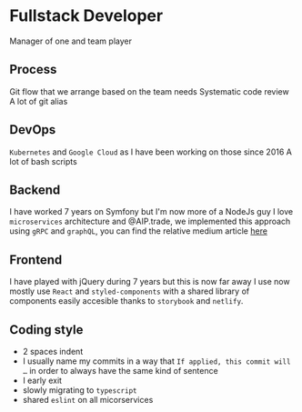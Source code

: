 # Fullstack Developer

Manager of one and team player

## Process

Git flow that we arrange based on the team needs
Systematic code review
A lot of git alias

## DevOps

`Kubernetes` and `Google Cloud` as I have been working on those since 2016
A lot of bash scripts

## Backend

I have worked 7 years on Symfony but I'm now more of a NodeJs guy
I love `microservices` architecture and @AIP.trade, we implemented this approach using `gRPC` and `graphQL`, you can find the relative medium article [here](https://medium.com/@svengau_17540/when-graphql-meets-grpc-3e9729d32e05)

## Frontend

I have played with jQuery during 7 years but this is now far away
I use now mostly use `React` and `styled-components` with a shared library of components easily accesible thanks to `storybook` and `netlify`.

## Coding style

- 2 spaces indent
- I usually name my commits in a way that `If applied, this commit will …` in order to always have the same kind of sentence
- I early exit
- slowly migrating to `typescript`
- shared `eslint` on all micorservices
